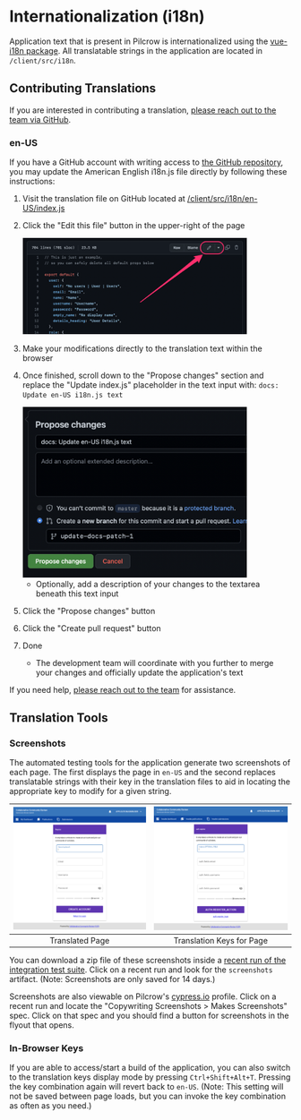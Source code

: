 # Internationalization (i18n)

Application text that is present in Pilcrow is internationalized using the [vue-i18n package](https://vue-i18n.intlify.dev/).  All translatable strings in the application are located in
`/client/src/i18n`.

## Contributing Translations

If you are interested in contributing a translation, [please reach out to the team via GitHub](https://github.com/MESH-Research/Pilcrow/discussions).

### en-US

If you have a GitHub account with writing access to [the GitHub repository](https://github.com/MESH-Research/Pilcrow), you may update the American English i18n.js file directly by following these instructions:

1. Visit the translation file on GitHub located at [/client/src/i18n/en-US/index.js](https://github.com/MESH-Research/Pilcrow/blob/master/client/src/i18n/en-US/index.js)
2. Click the "Edit this file" button in the upper-right of the page

      <img alt="Screenshot of the Edit this fill button on GitHub appearing after the Raw and Blame buttons and before the copy and delete buttons" src="./images/edit_button_location.png" style="width:400px">

3. Make your modifications directly to the translation text within the browser
4. Once finished, scroll down to the "Propose changes" section and replace the "Update index.js" placeholder in the text input with: `docs: Update en-US i18n.js text`

      <img alt="Screenshot of the Propose Changes section on GitHub showing the text input for the title and text area for the description" src="./images/propose_changes_section.png" style="width:400px">

    - Optionally, add a description of your changes to the textarea beneath this text input
5. Click the "Propose changes" button
6. Click the "Create pull request" button
7. Done
    - The development team will coordinate with you further to merge your changes and officially update the application's text

If you need help, [please reach out to the team](https://github.com/MESH-Research/Pilcrow/discussions) for assistance.

## Translation Tools

### Screenshots
The automated testing tools for the application generate two screenshots of each page.  The first displays the page in `en-US` and the second replaces   translatable strings with their key in the translation files to aid in locating the appropriate key to modify for a given string.

| ![Translated](./images/i18n-copy.png) | ![Keys](./images/i18n-keys.png) |
| :-----------------------------------: | :-----------------------------: |
| Translated Page            | Translation Keys for Page       |

You can download a zip file of these screenshots inside a [recent run of the integration test suite](https://github.com/MESH-Research/Pilcrow/actions/workflows/test-e2e.yml). Click on a recent run and look for the `screenshots` artifact.  (Note: Screenshots are only saved for 14 days.)

Screenshots are also viewable on Pilcrow's [cypress.io](https://dashboard.cypress.io/projects/omnycq/runs) profile. Click on a recent run and locate the "Copywriting Screenshots > Makes Screenshots" spec.  Click on that spec and you should find a button for screenshots in the flyout that opens.

### In-Browser Keys

If you are able to access/start a build of the application, you can also switch to the translation keys display mode by pressing `Ctrl+Shift+Alt+T`.  Pressing the key combination again will revert back to `en-US`.  (Note: This setting will not be saved between page loads, but you can invoke the key combination as often as you need.)

